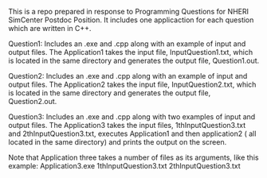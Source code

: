 
This is a repo prepared in response to Programming Questions for NHERI SimCenter Postdoc Position.
It includes one applicaction for each question which are written in C++.

Question1: Includes an .exe and .cpp along with an example of input and output files. The Application1 takes the input file, InputQuestion1.txt, which is located in the same directory and generates the output file, Question1.out.

Question2: Includes an .exe and .cpp along with an example of input and output files. The Application2 takes the input file, InputQuestion2.txt, which is located in the same directory and generates the output file, Question2.out.

Question3: Includes an .exe and .cpp along with two examples of input and output files. The Application3 takes the input files, 1thInputQuestion3.txt and 2thInputQuestion3.txt, executes Application1 and then application2 ( all located in the same directory) and prints the output on the screen.

Note that Application three takes a number of files as its arguments, like this example:
Application3.exe 1thInputQuestion3.txt 2thInputQuestion3.txt
